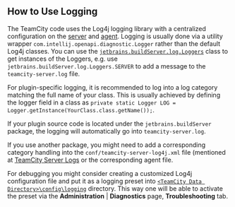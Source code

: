 [//]: # (title: Plugin Development FAQ)
[//]: # (auxiliary-id: Plugin+Development+FAQ.html)



## How to Use Logging

The TeamCity code uses the Log4j logging library with a centralized configuration on the [server](https://www.jetbrains.com/help/teamcity/?teamcity-server-logs) and [agent](https://www.jetbrains.com/help/teamcity/?viewing-build-agent-logs). Logging is usually done via a utility wrapper `com.intellij.openapi.diagnostic.Logger` rather than the default Log4j classes. You can use the [`jetbrains.buildServer.log.Loggers`](http://javadoc.jetbrains.net/teamcity/openapi/current/jetbrains/buildServer/log/Loggers.html) class to get instances of the Loggers, e.g. use `jetbrains.buildServer.log.Loggers.SERVER` to add a message to the `teamcity-server.log` file.

For plugin\-specific logging, it is recommended to log into a log category matching the full name of your class. This is usually achieved by defining the logger field in a class as `private static Logger LOG = Logger.getInstance(YourClass.class.getName());`.

If your plugin source code is located under the `jetbrains.buildServer` package, the logging will automatically go into `teamcity-server.log`.

If you use another package, you might need to add a corresponding category handling into the `conf/teamcity-server-log4j.xml` file (mentioned at [TeamCity Server Logs](https://www.jetbrains.com/help/teamcity/?teamcity-server-logs) or the corresponding agent file.

For debugging you might consider creating a customized Log4j configuration file and put it as a logging preset into [`<TeamCity Data Directory>\config\logging`](https://www.jetbrains.com/help/teamcity/?teamcity-server-logs) directory. This way one will be able to activate the preset via the __Administration__ | __Diagnostics__ page, __Troubleshooting__ tab.


[//]: # (See "Plugin Development FAQd251e83.txt" for more information.)    



